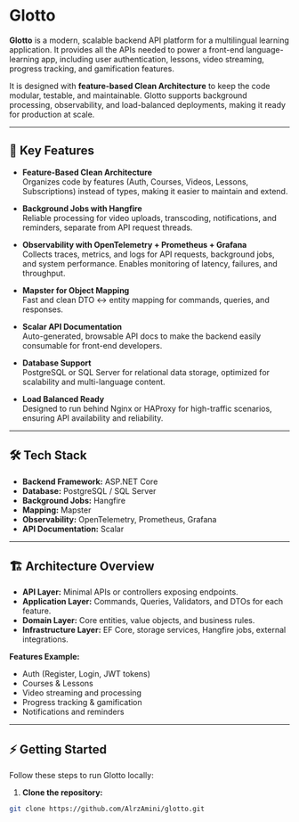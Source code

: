 # Glotto

**Glotto** is a modern, scalable backend API platform for a multilingual learning application. It provides all the APIs needed to power a front-end language-learning app, including user authentication, lessons, video streaming, progress tracking, and gamification features.

It is designed with **feature-based Clean Architecture** to keep the code modular, testable, and maintainable. Glotto supports background processing, observability, and load-balanced deployments, making it ready for production at scale.

---

## 🚀 Key Features

- **Feature-Based Clean Architecture**  
  Organizes code by features (Auth, Courses, Videos, Lessons, Subscriptions) instead of types, making it easier to maintain and extend.

- **Background Jobs with Hangfire**  
  Reliable processing for video uploads, transcoding, notifications, and reminders, separate from API request threads.

- **Observability with OpenTelemetry + Prometheus + Grafana**  
  Collects traces, metrics, and logs for API requests, background jobs, and system performance. Enables monitoring of latency, failures, and throughput.

- **Mapster for Object Mapping**  
  Fast and clean DTO ↔ entity mapping for commands, queries, and responses.

- **Scalar API Documentation**  
  Auto-generated, browsable API docs to make the backend easily consumable for front-end developers.

- **Database Support**  
  PostgreSQL or SQL Server for relational data storage, optimized for scalability and multi-language content.

- **Load Balanced Ready**  
  Designed to run behind Nginx or HAProxy for high-traffic scenarios, ensuring API availability and reliability.

---

## 🛠️ Tech Stack

- **Backend Framework:** ASP.NET Core  
- **Database:** PostgreSQL / SQL Server  
- **Background Jobs:** Hangfire  
- **Mapping:** Mapster  
- **Observability:** OpenTelemetry, Prometheus, Grafana  
- **API Documentation:** Scalar  

---

## 🏗️ Architecture Overview

- **API Layer:** Minimal APIs or controllers exposing endpoints.  
- **Application Layer:** Commands, Queries, Validators, and DTOs for each feature.  
- **Domain Layer:** Core entities, value objects, and business rules.  
- **Infrastructure Layer:** EF Core, storage services, Hangfire jobs, external integrations.  

**Features Example:**
- Auth (Register, Login, JWT tokens)  
- Courses & Lessons  
- Video streaming and processing  
- Progress tracking & gamification  
- Notifications and reminders  

---

## ⚡ Getting Started

Follow these steps to run Glotto locally:

1. **Clone the repository:**
```bash
git clone https://github.com/AlrzAmini/glotto.git
